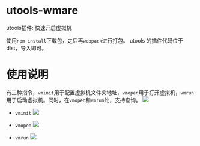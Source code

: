 # utools-wmare
utools插件: 快速开启虚拟机

使用`npm install`下载包，之后再`webpack`进行打包。
utools 的插件代码位于dist，导入即可。

# 使用说明
有三种指令，`vminit`用于配置虚拟机文件夹地址，`vmopen`用于打开虚拟机，`vmrun`用于启动虚拟机。同时，在`vmopen`和`vmrun`处，支持查询。
![](http://img.xzaslxr.xyz/20210808152655.png)

* `vminit`
![](http://img.xzaslxr.xyz/20210808152709.png)

* `vmopen`
![](http://img.xzaslxr.xyz/20210808152718.png)


* `vmrun`
![](http://img.xzaslxr.xyz/20210808152725.png)

